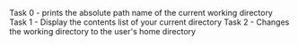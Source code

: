 Task 0 - prints the absolute path name of the current working directory
Task 1 - Display the contents list of your current directory
Task 2 - Changes the working directory to the user's home directory
